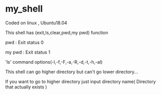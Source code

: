 # my_shell

Coded on linux ,  Ubuntu18.04

This shell has (exit,ls,clear,pwd,my pwd) function

pwd : Exit status 0

my pwd : Exit status 1

'ls' command options(-l,-f,-F,-a,-R,-d,-t,-h,-al)

This shell can go higher directory but can't go lower directory...

If you want to go to higher directory just input directory name( Directory that actually exists )
